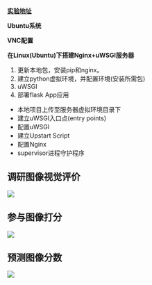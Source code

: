 **[实验地址](http://robot-x.top:9008/)**

**Ubuntu系统**

**VNC配置**

**在Linux(Ubuntu)下搭建Nginx+uWSGI服务器**
1. 更新本地包，安装pip和nginx。
2. 建立python虚拟环境，并配置环境(安装所需包)
3. uWSGI
4. 部署flask App应用
*  本地项目上传至服务器虚拟环境目录下
*  建立uWSGI入口点(entry points)
*  配置uWSGI
* 建立Upstart Script
* 配置Nginx
* supervisor进程守护程序

## 调研图像视觉评价
![](https://github.com/richieBao/python-urbanPlanning/blob/master/images/QQ%E6%88%AA%E5%9B%BE20180210124106.jpg)

## 参与图像打分
![](https://github.com/richieBao/python-urbanPlanning/blob/master/images/QQ%E6%88%AA%E5%9B%BE20180210124347.jpg)

## 预测图像分数
![](https://github.com/richieBao/python-urbanPlanning/blob/master/images/TIM%E6%88%AA%E5%9B%BE20181203143055.png)
